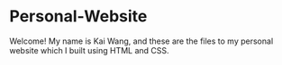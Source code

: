 # Personal-Website

Welcome! My name is Kai Wang, and these are the files to my personal website which I built using HTML and CSS.
